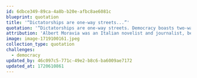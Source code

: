 ```yaml
---
id: 6dbce349-89ca-4a8b-b20e-afbc8ae6081c
blueprint: quotation
title: '“Dictatorships are one-way streets...”'
quotation: '“Dictatorships are one-way streets. Democracy boasts two-way traffic.”'
attribution: 'Albert Moravia was an Italian novelist and journalist, best known for his debut novel Gli indifferenti and for the anti-fascist novel Il Conformista.'
image: image-1719100161.jpeg
collection_type: quotation
challenges:
  - democracy
updated_by: 46c097c5-771c-49e2-b8c6-ba6009ae7172
updated_at: 1720610861
---
```

